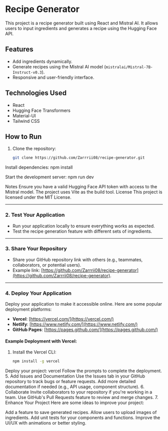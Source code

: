 # Recipe Generator

This project is a recipe generator built using React and Mistral AI. It allows users to input ingredients and generates a recipe using the Hugging Face API.

## Features
- Add ingredients dynamically.
- Generate recipes using the Mistral AI model (`mistralai/Mistral-7B-Instruct-v0.3`).
- Responsive and user-friendly interface.

## Technologies Used
- React
- Hugging Face Transformers
- Material-UI
- Tailwind CSS

## How to Run
1. Clone the repository:
   ```bash
   git clone https://github.com/Zarrrii08/recipe-generator.git

Install dependencies:
   npm install

Start the development server:
npm run dev

Notes
Ensure you have a valid Hugging Face API token with access to the Mistral model.
The project uses Vite as the build tool.
License
This project is licensed under the MIT License.

---

### 2. **Test Your Application**
- Run your application locally to ensure everything works as expected.
- Test the recipe generation feature with different sets of ingredients.

---

### 3. **Share Your Repository**
- Share your GitHub repository link with others (e.g., teammates, collaborators, or potential users).
- Example link: [https://github.com/Zarrrii08/recipe-generator](https://github.com/Zarrrii08/recipe-generator).

---

### 4. **Deploy Your Application**
Deploy your application to make it accessible online. Here are some popular deployment platforms:
- **Vercel**: [https://vercel.com/](https://vercel.com/)
- **Netlify**: [https://www.netlify.com/](https://www.netlify.com/)
- **GitHub Pages**: [https://pages.github.com/](https://pages.github.com/)

#### Example Deployment with Vercel:
1. Install the Vercel CLI:
   ```bash
   npm install -g vercel

Deploy your project:
vercel
Follow the prompts to complete the deployment.
5. Add Issues and Documentation
Use the Issues tab in your GitHub repository to track bugs or feature requests.
Add more detailed documentation if needed (e.g., API usage, component structure).
6. Collaborate
Invite collaborators to your repository if you're working in a team.
Use GitHub's Pull Requests feature to review and merge changes.
7. Enhance Your Project
Here are some ideas to improve your project:

Add a feature to save generated recipes.
Allow users to upload images of ingredients.
Add unit tests for your components and functions.
Improve the UI/UX with animations or better styling.
